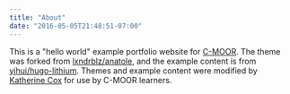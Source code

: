 ```yaml
---
title: "About"
date: "2016-05-05T21:48:51-07:00"
---
```


This is a "hello world" example portfolio website for [C-MOOR](https://github.com/C-MOOR). The theme was forked from [lxndrblz/anatole](https://github.com/lxndrblz/anatole), and the example content is from [yihui/hugo-lithium](https://github.com/yihui/hugo-lithium).  Themes and example content were modified by [Katherine Cox](https://github.com/KatherineCox) for use by C-MOOR learners.
